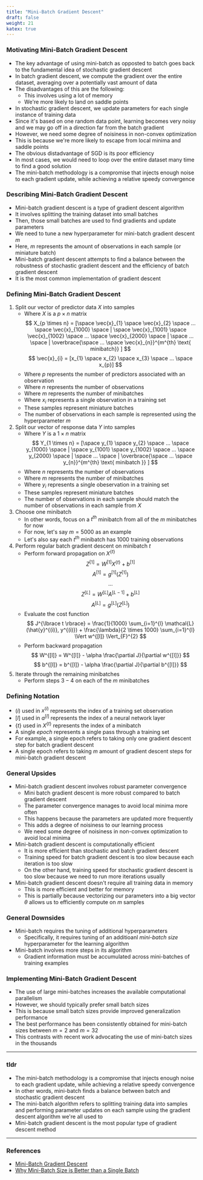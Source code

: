 ```yaml
---
title: "Mini-Batch Gradient Descent"
draft: false
weight: 21
katex: true
---
```


### Motivating Mini-Batch Gradient Descent
- The key advantage of using mini-batch as opposted to batch goes back to the fundamental idea of stochastic gradient descent
- In batch gradient descent, we compute the gradient over the entire dataset, averaging over a potentially vast amount of data
- The disadvantages of this are the following:
	- This involves using a lot of memory
	- We're more likely to land on saddle points
- In stochastic gradient descent, we update parameters for each single instance of training data
- Since it's based on one random data point, learning becomes very noisy and we may go off in a direction far from the batch gradient
- However, we need some degree of noisiness in non-convex optimization
- This is because we're more likely to escape from local minima and saddle points
- The obvious distadvantage of SGD is its poor efficiency
- In most cases, we would need to loop over the entire dataset many time to find a good solution
- The mini-batch methodology is a compromise that injects enough noise to each gradient update, while achieving a relative speedy convergence

### Describing Mini-Batch Gradient Descent
- Mini-batch gradient descent is a type of gradient descent algorithm
- It involves splitting the training dataset into small batches
- Then, those small batches are used to find gradients and update parameters
- We need to tune a new hyperparameter for mini-batch gradient descent $m$
- Here, $m$ represents the amount of observations in each sample (or miniature batch)
- Mini-batch gradient descent attempts to find a balance between the robustness of stochastic gradient descent and the efficiency of batch gradient descent
- It is the most common implementation of gradient descent

### Defining Mini-Batch Gradient Descent
1. Split our vector of predictor data $X$ into samples
	- Where $X$ is a $p \times n$ matrix
	$$ X_{p \times n} = [\space \vec{x}_{1} \space \vec{x}_{2} \space ... \space \vec{x}_{1000} \space | \space \vec{x}_{1001} \space \vec{x}_{1002} \space ... \space \vec{x}_{2000} \space | \space ... \space | \overbrace{\space ... \space \vec{x}_{n}}^{m^{th} \text{ minibatch}} ] $$
	$$ \vec{x}_{i} = [x_{1} \space x_{2} \space x_{3} \space ... \space x_{p}] $$
	- Where $p$ represents the number of predictors associated with an observation
	- Where $n$ represents the number of observations
	- Where $m$ represents the number of minibatches
	- Where $x_{i}$ represents a single observation in a training set
	- These samples represent miniature batches
	- The number of observations in each sample is represented using the hyperparameter $m$
2. Split our vector of response data $Y$ into samples
	- Where $Y$ is a $1 \times n$ matrix
	$$ Y_{1 \times n} = [\space y_{1} \space y_{2} \space ... \space y_{1000} \space | \space y_{1001} \space y_{1002} \space ... \space y_{2000} \space | \space ... \space | \overbrace{\space ... \space y_{n}}^{m^{th} \text{ minibatch }} ] $$
	- Where $n$ represents the number of observations
	- Where $m$ represents the number of minibatches
	- Where $y_{i}$ represents a single obeservation in a training set
	- These samples represent miniature batches
	- The number of observations in each sample should match the number of observations in each sample from $X$
3. Choose one minibatch 
	- In other words, focus on a $t^{th}$ minibatch from all of the $m$ minibatches for now
	- For now, let's say $m=5000$ as an example
	- Let's also say each $t^{th}$ minibatch has $1000$ training observations
4. Perform regular batch gradient descent on minibatch $t$
	- Perform forward propagation on $X^{\lbrace t \rbrace}$
	$$ Z^{[1]} = W^{[1]} X^{\lbrace t \rbrace} + b^{[1]} $$
	$$ A^{[1]} = g^{[1]}(Z^{[1]}) $$
	$$ ... $$
	$$ Z^{[L]} = W^{[L]} A^{[L-1]} + b^{[L]} $$
	$$ A^{[L]} = g^{[L]}(Z^{[L]}) $$
	- Evaluate the cost function
	$$ J^{\lbrace t \rbrace} = \frac{1}{1000} \sum_{i=1}^{l} \mathcal{L}(\hat{y}^{(i)}, y^{(i)}) + \frac{\lambda}{2 \times 1000} \sum_{i=1}^{l} \Vert w^{[l]} \Vert_{F}^{2} $$
	- Perform backward propagation
	$$ W^{[l]} = W^{[l]} - \alpha \frac{\partial J}{\partial w^{[l]}} $$
	$$ b^{[l]} = b^{[l]} - \alpha \frac{\partial J}{\partial b^{[l]}} $$
5. Iterate through the remaining minibatches
	- Perform steps $3-4$ on each of the $m$ minibatches

### Defining Notation
- $(i)$ used in $x^{(i)}$ represents the index of a training set observation
- $[l]$ used in $a^{[l]}$ represents the index of a neural network layer
- $\lbrace t \rbrace$ used in $X^{\lbrace t \rbrace}$ represents the index of a minibatch
- A single *epoch* represents a single pass through a training set
- For example, a single epoch refers to taking only one gradient descent step for batch gradient descent
- A single epoch refers to taking $m$ amount of gradient descent steps for mini-batch gradient descent

### General Upsides
- Mini-batch gradient descent involves robust parameter convergence
	- Mini batch gradient descent is more robust compared to batch gradient descent
	- The parameter convergence manages to avoid local minima more often
	- This happens because the parameters are updated more frequently
	- This adds a degree of noisiness to our learning process
	- We need some degree of noisiness in non-convex optimization to avoid local minima
- Mini-batch gradient descent is computationally efficient
	- It is more efficient than stochastic and batch gradient descent
	- Training speed for batch gradient descent is too slow because each iteration is too slow
	- On the other hand, training speed for stochastic gradient descent is too slow because we need to run more iterations usually
- Mini-batch gradient descent doesn't require all training data in memory
	- This is more efficient and better for memory
	- This is partially because vectorizing our parameters into a big vector $\theta$ allows us to efficiently compute on $m$ samples

### General Downsides
- Mini-batch requires the tuning of additional hyperparameters
	- Specifically, it requires tuning of an additioanl *mini-batch size* hyperparameter for the learning algorithm
- Mini-batch involves more steps in its algorithm
	- Gradient information must be accumulated across mini-batches of training examples

### Implementing Mini-Batch Gradient Descent
- The use of large mini-batches increases the available computational parallelism
- However, we should typically prefer small batch sizes
- This is because small batch sizes provide improved generalization performance
- The best performance has been consistently obtained for mini-batch sizes between $m=2$ and $m=32$
- This contrasts with recent work advocating the use of mini-batch sizes in the thousands

---

### tldr
- The mini-batch methodology is a compromise that injects enough noise to each gradient update,
 while achieving a relative speedy convergence
- In other words, mini-batch finds a balance between batch and stochastic gradient descent
- The mini-batch algorithm refers to splitting training data into samples and performing parameter updates on each sample using the gradient descent algorithm we're all used to
- Mini-batch gradient descent is the most popular type of gradient descent method

---

### References
- [Mini-Batch Gradient Descent](https://www.youtube.com/watch?v=4qJaSmvhxi8&list=PLkDaE6sCZn6Hn0vK8co82zjQtt3T2Nkqc&index=15)
- [Why Mini-Batch Size is Better than a Single Batch](https://datascience.stackexchange.com/questions/16807/why-mini-batch-size-is-better-than-one-single-batch-with-all-training-data)
